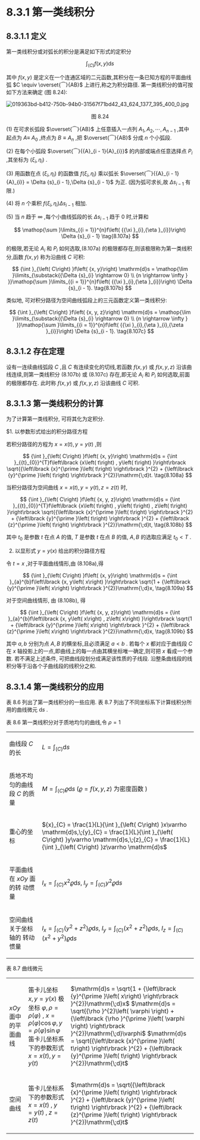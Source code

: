 # 8.3.1 第一类线积分

## 8.3.1.1 定义

第一类线积分或对弧长的积分是满足如下形式的定积分

$$
{\int }_{\left( C\right) }f\left( {x, y}\right) \mathrm{d}s \tag{8.106}
$$

其中 $f\left( {x, y}\right)$ 是定义在一个连通区域的二元函数,其积分在一条已知方程的平面曲线弧 $C \equiv  \overset{⏜}{AB}$ 上进行,称之为积分路径. 第一类线积分的值可按如下方法来确定 (图 8.24):

![019363bd-b412-750b-94b0-31567f71bd42_43_624_1377_395_400_0.jpg](/images/019363bd-b412-750b-94b0-31567f71bd42_43_624_1377_395_400_0.jpg)

<center>图 8.24</center>

(1) 在可求长弧段 $\overset{⏜}{AB}$ 上任意插入一点列 ${A}_{1},{A}_{2},\cdots ,{A}_{n - 1}$ ,其中起点为 $A \equiv$ ${A}_{0}$ ,终点为 $B \equiv  {A}_{n}$ ,把 $\overset{⏜}{AB}$ 分成 $n$ 个小弧段.

(2) 在每个小弧段 $\overset{⏜}{{A}_{i - 1}{A}_{i}}$ 的内部或端点任意选择点 ${P}_{i}$ ,其坐标为 $\left( {{\xi }_{i},{\eta }_{i}}\right)$ .

(3) 用函数在点 $\left( {{\xi }_{i},{\eta }_{i}}\right)$ 的函数值 $f\left( {{\xi }_{i},{\eta }_{i}}\right)$ 乘以弧长 $\overset{⏜}{{A}_{i - 1}{A}_{i}} = \Delta {s}_{i - 1},\Delta {s}_{i - 1}$ 为正. (因为弧可求长,故 $\Delta {s}_{i - 1}$ 有限.)

(4) 将 $n$ 个乘积 $f\left( {{\xi }_{i},{\eta }_{i}}\right) \Delta {s}_{i - 1}$ 相加.

(5) 当 $n$ 趋于 $\infty$ ,每个小曲线弧段的长 $\Delta {s}_{i - 1}$ 趋于 0 时,计算和

$$
\mathop{\sum }\limits_{{i = 1}}^{n}f\left( {{\xi }_{i},{\eta }_{i}}\right) \Delta {s}_{i - 1} \tag{8.107a}
$$

的极限,若无论 ${A}_{i}$ 和 ${P}_{i}$ 如何选取,(8.107a) 的极限都存在,则该极限称为第一类线积分,函数 $f\left( {x, y}\right)$ 称为沿曲线 $C$ 可积:

$$
{\int }_{\left( C\right) }f\left( {x, y}\right) \mathrm{d}s = \mathop{\lim }\limits_{\substack{{\Delta {s}_{i} \rightarrow  0} \\  {n \rightarrow  \infty } }}\mathop{\sum }\limits_{{i = 1}}^{n}f\left( {{\xi }_{i},{\eta }_{i}}\right) \Delta {s}_{i - 1}. \tag{8.107b}
$$

类似地, 可对积分路径为空间曲线弧段上的三元函数定义第一类线积分:

$$
{\int }_{\left( C\right) }f\left( {x, y, z}\right) \mathrm{d}s = \mathop{\lim }\limits_{\substack{{\Delta {s}_{i} \rightarrow  0} \\  {n \rightarrow  \infty } }}\mathop{\sum }\limits_{{i = 1}}^{n}f\left( {{\xi }_{i},{\eta }_{i},{\zeta }_{i}}\right) \Delta {s}_{i - 1}. \tag{8.107c}
$$

## 8.3.1.2 存在定理

设有一连续曲线弧段 $C$ ,且 $C$ 有连续变化的切线,若函数 $f\left( {x, y}\right)$ 或 $f\left( {x, y, z}\right)$ 沿该曲线连续,则第一类线积分 (8.107b) 或 (8.107c) 存在,即无论 ${A}_{i}$ 和 ${P}_{i}$ 如何选取,前面的极限都存在. 此时称 $f\left( {x, y}\right)$ 或 $f\left( {x, y, z}\right)$ 沿该曲线 $C$ 可积.

## 8.3.1.3 第一类线积分的计算

为了计算第一类线积分, 可将其化为定积分.

$1. 以参数形式给出的积分路径方程

若积分路径的方程为 $x = x\left( t\right) , y = y\left( t\right)$ ,则

$$
{\int }_{\left( C\right) }f\left( {x, y}\right) \mathrm{d}s = {\int }_{{t}_{0}}^{T}f\left\lbrack  {x\left( t\right) , y\left( t\right) }\right\rbrack  \sqrt{{\left\lbrack  {x}^{\prime }\left( t\right) \right\rbrack  }^{2} + {\left\lbrack  {y}^{\prime }\left( t\right) \right\rbrack  }^{2}}\mathrm{\;d}t. \tag{8.108a}
$$

当积分路径为空间曲线 $x = x\left( t\right) , y = y\left( t\right) , z = z\left( t\right)$ 时,

$$
{\int }_{\left( C\right) }f\left( {x, y, z}\right) \mathrm{d}s = {\int }_{{t}_{0}}^{T}f\left\lbrack  {x\left( t\right) , y\left( t\right) , z\left( t\right) }\right\rbrack  \sqrt{{\left\lbrack  {x}^{\prime }\left( t\right) \right\rbrack  }^{2} + {\left\lbrack  {y}^{\prime }\left( t\right) \right\rbrack  }^{2} + {\left\lbrack  {z}^{\prime }\left( t\right) \right\rbrack  }^{2}}\mathrm{\;d}t, \tag{8.108b}
$$

其中 ${t}_{0}$ 是参数 $t$ 在点 $A$ 的值, $T$ 是参数 $t$ 在点 $B$ 的值, $A, B$ 的选取应满足 ${t}_{0} < T$ .

2. 以显形式 $y = y\left( x\right)$ 给出的积分路径方程

令 $t = x$ ,对于平面曲线情形,由 (8.108a),得

$$
{\int }_{\left( C\right) }f\left( {x, y}\right) \mathrm{d}s = {\int }_{a}^{b}f\left\lbrack  {x, y\left( x\right) }\right\rbrack  \sqrt{1 + {\left\lbrack  {y}^{\prime }\left( x\right) \right\rbrack  }^{2}}\mathrm{\;d}x, \tag{8.109a}
$$

对于空间曲线情形, 由 (8.108b), 得

$$
{\int }_{\left( C\right) }f\left( {x, y, z}\right) \mathrm{d}s = {\int }_{a}^{b}f\left\lbrack  {x, y\left( x\right) , z\left( x\right) }\right\rbrack  \sqrt{1 + {\left\lbrack  {y}^{\prime }\left( x\right) \right\rbrack  }^{2} + {\left\lbrack  {z}^{\prime }\left( x\right) \right\rbrack  }^{2}}\mathrm{\;d}x, \tag{8.109b}
$$

其中 $a, b$ 分别为点 $A, B$ 的横坐标,且必须满足 $a < b$ . 若每个 $x$ 都对应于曲线段 $C$ 在 $x$ 轴投影上的一点,即曲线上的每一点由其横坐标唯一确定,则可把 $x$ 看成一个参数. 若不满足上述条件, 可把曲线段划分成满足该性质的子线段. 沿整条曲线段的线积分等于沿各个子曲线段的线积分之和.

## 8.3.1.4 第一类线积分的应用

表 8.6 列出了第一类线积分的一些应用. 表 8.7 列出了不同坐标系下计算线积分所用的曲线微元 $\mathrm{d}s$ .

表 8.6 第一类线积分对于质地均匀的曲线,令 $\rho  = 1$

<table><tr><td>

曲线段 $C$ 的长

</td><td>

$L = {\int }_{\left( C\right) }\mathrm{d}s$

</td></tr><tr><td>

质地不均匀的曲线段 $C$ 的质量

</td><td>

$M = {\int }_{\left( C\right) }\varrho \mathrm{d}s\;\left( {\varrho  = f\left( {x, y, z}\right) \text{ 为密度函数 }}\right)$

</td></tr><tr><td>

重心的坐标

</td><td>

${x}_{C} = \frac{1}{L}{\int }_{\left( C\right) }x\varrho \mathrm{d}s,\;{y}_{C} = \frac{1}{L}{\int }_{\left( C\right) }y\varrho \mathrm{d}s,\;{z}_{C} = \frac{1}{L}{\int }_{\left( C\right) }z\varrho \mathrm{d}s$

</td></tr><tr><td>

平面曲线在 ${xOy}$ 面的转 动惯量

</td><td>

${I}_{x} = {\int }_{\left( C\right) }{x}^{2}\varrho \mathrm{d}s,\;{I}_{y} = {\int }_{\left( C\right) }{y}^{2}\varrho \mathrm{d}s$

</td></tr><tr><td>

空间曲线关于坐标轴的 转动惯量

</td><td>

${I}_{x} = {\int }_{\left( C\right) }\left( {{y}^{2} + {z}^{2}}\right) \varrho \mathrm{d}s,\;{I}_{y} = {\int }_{\left( C\right) }\left( {{x}^{2} + {z}^{2}}\right) \varrho \mathrm{d}s,$ ${I}_{z} = {\int }_{\left( C\right) }\left( {{x}^{2} + {y}^{2}}\right) \varrho \mathrm{d}s$

</td></tr></table>

表 8.7 曲线微元

<table><tr><td>

${xOy}$ 面中的平 面曲线

</td><td>

笛卡儿坐标 $x, y = y\left( x\right)$ 极坐标 $\varphi ,\rho  = \rho \left( \varphi \right)$ , $x = \rho \left( \varphi \right) \cos \varphi , y = \rho \left( \varphi \right) \sin \varphi$ 笛卡儿坐标系下的参数形式 $x = x\left( t\right) , y = y\left( t\right)$

</td><td>

$\mathrm{d}s = \sqrt{1 + {\left\lbrack  {y}^{\prime }\left( x\right) \right\rbrack  }^{2}}\mathrm{\;d}x$ $\mathrm{d}s = \sqrt{{\rho }^{2}\left( \varphi \right)  + {\left\lbrack  {\rho }^{\prime }\left( \varphi \right) \right\rbrack  }^{2}}\mathrm{\;d}\varphi$ $\mathrm{d}s = \sqrt{{\left\lbrack  {x}^{\prime }\left( t\right) \right\rbrack  }^{2} + {\left\lbrack  {y}^{\prime }\left( t\right) \right\rbrack  }^{2}}\mathrm{\;d}t$

</td></tr><tr><td>

空间曲线

</td><td>

笛卡儿坐标系下的参数形式 $x = x\left( t\right) \;,\;y = y\left( t\right) \;,\;z = z\left( t\right)$

</td><td>

$\mathrm{d}s = \sqrt{{\left\lbrack  {x}^{\prime }\left( t\right) \right\rbrack  }^{2} + {\left\lbrack  {y}^{\prime }\left( t\right) \right\rbrack  }^{2} + {\left\lbrack  {z}^{\prime }\left( t\right) \right\rbrack  }^{2}}\mathrm{\;d}t$

</td></tr></table>

